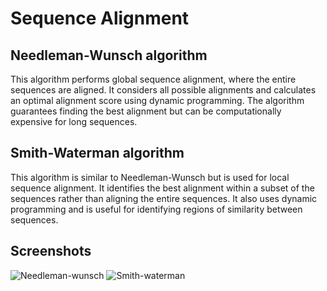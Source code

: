 
# Sequence Alignment

## Needleman-Wunsch algorithm
This algorithm performs global sequence alignment, where the entire sequences are aligned. It considers all possible alignments and calculates an optimal alignment score using dynamic programming. The algorithm guarantees finding the best alignment but can be computationally expensive for long sequences.

## Smith-Waterman algorithm
This algorithm is similar to Needleman-Wunsch but is used for local sequence alignment. It identifies the best alignment within a subset of the sequences rather than aligning the entire sequences. It also uses dynamic programming and is useful for identifying regions of similarity between sequences.
## Screenshots

![Needleman-wunsch]([../Images/needleman-wunsch.png](https://github.com/lakshya-goel/Bioinformatics_Algorithms/blob/main/Images/needleman-wunsch.png)https://github.com/lakshya-goel/Bioinformatics_Algorithms/blob/main/Images/needleman-wunsch.png)
![Smith-waterman](main/Images/smith-waterman.png)

